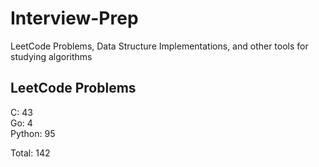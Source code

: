 # Interview-Prep
LeetCode Problems, Data Structure Implementations, and other tools for studying algorithms

## LeetCode Problems
C:      43<br/>
Go:     4<br/>
Python: 95<br/>

Total:  142
